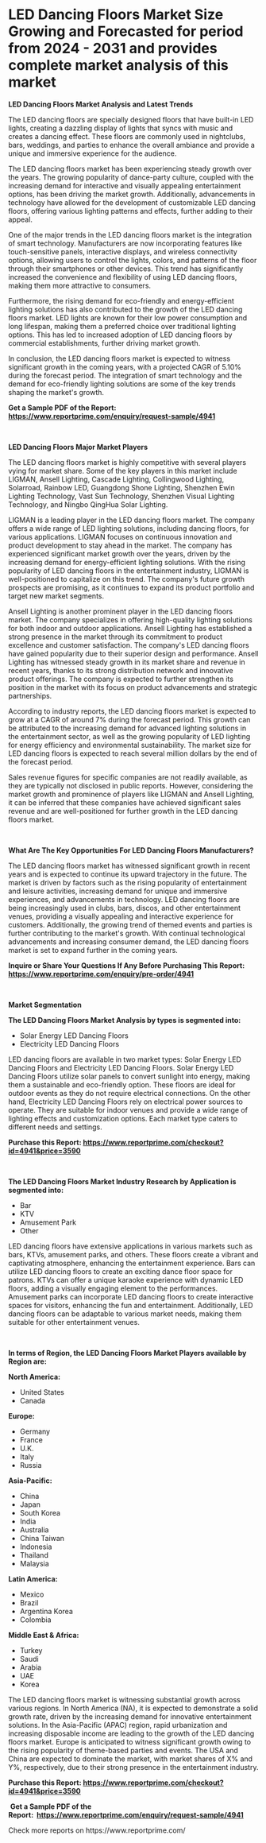 <p><h1>LED Dancing Floors Market Size Growing and Forecasted for period from 2024 - 2031 and provides complete market analysis of this market</h1></p><p><strong>LED Dancing Floors Market Analysis and Latest Trends</strong></p>
<p><p>The LED dancing floors are specially designed floors that have built-in LED lights, creating a dazzling display of lights that syncs with music and creates a dancing effect. These floors are commonly used in nightclubs, bars, weddings, and parties to enhance the overall ambiance and provide a unique and immersive experience for the audience.</p><p>The LED dancing floors market has been experiencing steady growth over the years. The growing popularity of dance-party culture, coupled with the increasing demand for interactive and visually appealing entertainment options, has been driving the market growth. Additionally, advancements in technology have allowed for the development of customizable LED dancing floors, offering various lighting patterns and effects, further adding to their appeal.</p><p>One of the major trends in the LED dancing floors market is the integration of smart technology. Manufacturers are now incorporating features like touch-sensitive panels, interactive displays, and wireless connectivity options, allowing users to control the lights, colors, and patterns of the floor through their smartphones or other devices. This trend has significantly increased the convenience and flexibility of using LED dancing floors, making them more attractive to consumers.</p><p>Furthermore, the rising demand for eco-friendly and energy-efficient lighting solutions has also contributed to the growth of the LED dancing floors market. LED lights are known for their low power consumption and long lifespan, making them a preferred choice over traditional lighting options. This has led to increased adoption of LED dancing floors by commercial establishments, further driving market growth.</p><p>In conclusion, the LED dancing floors market is expected to witness significant growth in the coming years, with a projected CAGR of 5.10% during the forecast period. The integration of smart technology and the demand for eco-friendly lighting solutions are some of the key trends shaping the market's growth.</p></p>
<p><strong>Get a Sample PDF of the Report:&nbsp; <a href="https://www.reportprime.com/enquiry/request-sample/4941">https://www.reportprime.com/enquiry/request-sample/4941</a></strong></p>
<p>&nbsp;</p>
<p><strong>LED Dancing Floors Major Market Players</strong></p>
<p><p>The LED dancing floors market is highly competitive with several players vying for market share. Some of the key players in this market include LIGMAN, Ansell Lighting, Cascade Lighting, Collingwood Lighting, Solarroad, Rainbow LED, Guangdong Shone Lighting, Shenzhen Ewin Lighting Technology, Vast Sun Technology, Shenzhen Visual Lighting Technology, and Ningbo QingHua Solar Lighting.</p><p>LIGMAN is a leading player in the LED dancing floors market. The company offers a wide range of LED lighting solutions, including dancing floors, for various applications. LIGMAN focuses on continuous innovation and product development to stay ahead in the market. The company has experienced significant market growth over the years, driven by the increasing demand for energy-efficient lighting solutions. With the rising popularity of LED dancing floors in the entertainment industry, LIGMAN is well-positioned to capitalize on this trend. The company's future growth prospects are promising, as it continues to expand its product portfolio and target new market segments.</p><p>Ansell Lighting is another prominent player in the LED dancing floors market. The company specializes in offering high-quality lighting solutions for both indoor and outdoor applications. Ansell Lighting has established a strong presence in the market through its commitment to product excellence and customer satisfaction. The company's LED dancing floors have gained popularity due to their superior design and performance. Ansell Lighting has witnessed steady growth in its market share and revenue in recent years, thanks to its strong distribution network and innovative product offerings. The company is expected to further strengthen its position in the market with its focus on product advancements and strategic partnerships.</p><p>According to industry reports, the LED dancing floors market is expected to grow at a CAGR of around 7% during the forecast period. This growth can be attributed to the increasing demand for advanced lighting solutions in the entertainment sector, as well as the growing popularity of LED lighting for energy efficiency and environmental sustainability. The market size for LED dancing floors is expected to reach several million dollars by the end of the forecast period.</p><p>Sales revenue figures for specific companies are not readily available, as they are typically not disclosed in public reports. However, considering the market growth and prominence of players like LIGMAN and Ansell Lighting, it can be inferred that these companies have achieved significant sales revenue and are well-positioned for further growth in the LED dancing floors market.</p></p>
<p>&nbsp;</p>
<p><strong>What Are The Key Opportunities For LED Dancing Floors Manufacturers?</strong></p>
<p><p>The LED dancing floors market has witnessed significant growth in recent years and is expected to continue its upward trajectory in the future. The market is driven by factors such as the rising popularity of entertainment and leisure activities, increasing demand for unique and immersive experiences, and advancements in technology. LED dancing floors are being increasingly used in clubs, bars, discos, and other entertainment venues, providing a visually appealing and interactive experience for customers. Additionally, the growing trend of themed events and parties is further contributing to the market's growth. With continual technological advancements and increasing consumer demand, the LED dancing floors market is set to expand further in the coming years.</p></p>
<p><strong>Inquire or Share Your Questions If Any Before Purchasing This Report: <a href="https://www.reportprime.com/enquiry/pre-order/4941">https://www.reportprime.com/enquiry/pre-order/4941</a></strong></p>
<p>&nbsp;</p>
<p><strong>Market Segmentation</strong></p>
<p><strong>The LED Dancing Floors Market Analysis by types is segmented into:</strong></p>
<p><ul><li>Solar Energy LED Dancing Floors</li><li>Electricity LED Dancing Floors</li></ul></p>
<p><p>LED dancing floors are available in two market types: Solar Energy LED Dancing Floors and Electricity LED Dancing Floors. Solar Energy LED Dancing Floors utilize solar panels to convert sunlight into energy, making them a sustainable and eco-friendly option. These floors are ideal for outdoor events as they do not require electrical connections. On the other hand, Electricity LED Dancing Floors rely on electrical power sources to operate. They are suitable for indoor venues and provide a wide range of lighting effects and customization options. Each market type caters to different needs and settings.</p></p>
<p><strong>Purchase this Report:&nbsp;<a href="https://www.reportprime.com/checkout?id=4941&price=3590">https://www.reportprime.com/checkout?id=4941&price=3590</a></strong></p>
<p>&nbsp;</p>
<p><strong>The LED Dancing Floors Market Industry Research by Application is segmented into:</strong></p>
<p><ul><li>Bar</li><li>KTV</li><li>Amusement Park</li><li>Other</li></ul></p>
<p><p>LED dancing floors have extensive applications in various markets such as bars, KTVs, amusement parks, and others. These floors create a vibrant and captivating atmosphere, enhancing the entertainment experience. Bars can utilize LED dancing floors to create an exciting dance floor space for patrons. KTVs can offer a unique karaoke experience with dynamic LED floors, adding a visually engaging element to the performances. Amusement parks can incorporate LED dancing floors to create interactive spaces for visitors, enhancing the fun and entertainment. Additionally, LED dancing floors can be adaptable to various market needs, making them suitable for other entertainment venues.</p></p>
<p>&nbsp;</p>
<p><strong>In terms of Region, the LED Dancing Floors Market Players available by Region are:</strong></p>
<p>
    <p> <strong> North America: </strong>
        <ul>
            <li>United States</li>
            <li>Canada</li>
        </ul>
        </p> 
    <p> <strong> Europe: </strong>
        <ul>
            <li>Germany</li>
            <li>France</li>
            <li>U.K.</li>
            <li>Italy</li>
            <li>Russia</li>
        </ul>
        </p> 
    <p> <strong> Asia-Pacific: </strong>
        <ul>
            <li>China</li>
            <li>Japan</li>
            <li>South Korea</li>
            <li>India</li>
            <li>Australia</li>
            <li>China Taiwan</li>
            <li>Indonesia</li>
            <li>Thailand</li>
            <li>Malaysia</li>
        </ul>
        </p> 
    <p> <strong> Latin America: </strong>
        <ul>
            <li>Mexico</li>
            <li>Brazil</li>
            <li>Argentina Korea</li>
            <li>Colombia</li>
        </ul>
        </p> 
    <p> <strong> Middle East & Africa: </strong>
        <ul>
            <li>Turkey</li>
            <li>Saudi</li>
            <li>Arabia</li>
            <li>UAE</li>
            <li>Korea</li>
        </ul>
    </p>
    </p>
<p><p>The LED dancing floors market is witnessing substantial growth across various regions. In North America (NA), it is expected to demonstrate a solid growth rate, driven by the increasing demand for innovative entertainment solutions. In the Asia-Pacific (APAC) region, rapid urbanization and increasing disposable income are leading to the growth of the LED dancing floors market. Europe is anticipated to witness significant growth owing to the rising popularity of theme-based parties and events. The USA and China are expected to dominate the market, with market shares of X% and Y%, respectively, due to their strong presence in the entertainment industry.</p></p>
<p><strong>Purchase this Report: <a href="https://www.reportprime.com/checkout?id=4941&price=3590">https://www.reportprime.com/checkout?id=4941&price=3590</a></strong></p>
<p>&nbsp;<strong>Get a Sample PDF of the Report:&nbsp;&nbsp;<a href="https://www.reportprime.com/enquiry/request-sample/4941">https://www.reportprime.com/enquiry/request-sample/4941</a></strong></p>
<p><strong></strong></p>
<p>Check more reports on https://www.reportprime.com/</p>